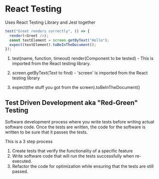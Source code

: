 # React Testing

Uses React Testing Library and Jest together

```javascript
test("Greet renders correctly", () => {
  render(<Greet />);
  const textElement = screen.getByText("Hello");
  expect(textElement).toBeInTheDocument();
});
```

1. test(name, function, timeout) render(Component to be tested) - This is
   imported from the React testing library.

2. screen.getByText(Text to find) - 'screen' is imported from the React testing
   library

3. expect(the stuff you got from the screen).toBeInTheDocument()

## Test Driven Development aka "Red-Green" Testing

Software development process where you write tests before writing actual
software code. Once the tests are written, the code for the software is written
to be sure that it passes the tests.

This is a 3 step process

1. Create tests that verify the functionality of a specific feature
2. Write software code that will run the tests successfully when re-executed.
3. Refactor the code for optimization while ensuring that the tests are still
   passed.
